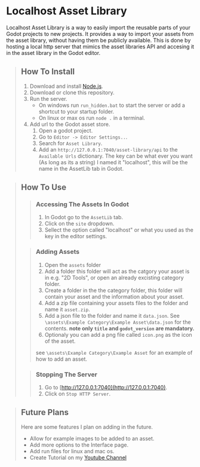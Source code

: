 # Localhost Asset Library

Localhost Asset Library is a way to easily import the reusable parts of your Godot projects to new projects. It provides a way to import your assets from the asset library, without having them be publicly available. This is done by hosting a local http server that mimics the asset libraries API and accesing it in the asset library in the Godot editor.

> ## How To Install
>
>1. Download and install [Node.js](https://nodejs.org).
>2. Download or clone this repository.
>3. Run the server.
>    -   On windows run `run_hidden.bat` to start the server or add a shortcut to your startup folder.
>    -   On linux or max os run `node .` in a terminal.
>4. Add url to the Godot asset store.
>    1. Open a godot project.
>    2. Go to `Editor -> Editor Settings..`.
>    3. Search for `Asset Library`.
>    4. Add an `http://127.0.0.1:7040/asset-library/api` to the `Available Urls` dictionary. The key can be what ever you want (As long as its a string) I named it "localhost", this will be the name in the AssetLib tab in Godot.

>## How To Use
>
> >### Accessing The Assets In Godot
> >
> >1. In Godot go to the `AssetLib` tab.
> >2. Click on the `site` dropdown.
> >3. Sellect the option called "localhost" or what you used as the key in the editor settings.
>
> >### Adding Assets
> >
> >1. Open the `assets` folder
> >2. Add a folder this folder will act as the catgory your asset is in e.g. "2D Tools", or open an already excisting category folder.
> >3. Create a folder in the the category folder, this folder will contain your asset and the information about your asset.
> >4.  Add a zip file containing your assets files to the folder and name it `asset.zip`.
> >5.  Add a json file to the folder and name it `data.json`. See `\assets\Example Category\Example Asset\data.json` for the contents. **note only `title` and `godot_version` are mandatory.**
> >6. Optionaly you can add a png file called `icon.png` as the icon of the asset.
> >
> > see `\assets\Example Category\Example Asset` for an example of how to add an asset.
>
> >### Stopping The Server
> >
> >1. Go to [http://127.0.0.1:7040](http://127.0.0.1:7040).
> >2. Click on `Stop HTTP Server`.

>## Future Plans
>
>Here are some features I plan on adding in the future.
>
>- Allow for example images to be added to an asset.
>- Add more options to the Interface page.
>- Add run files for linux and mac os.
>- Create Tutorial on my [Youtube Channel](https://www.youtube.com/channel/UCVnUJ4xuUQAG1r43Uzx3aBg)